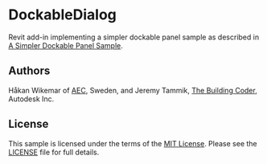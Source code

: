 # DockableDialog

Revit add-in implementing a simpler dockable panel sample as described in
[A Simpler Dockable Panel Sample](http://thebuildingcoder.typepad.com/blog/2013/05/a-simpler-dockable-panel-sample.html).


## Authors

Håkan Wikemar of [AEC](http://www.aec.se), Sweden, and Jeremy Tammik, [The Building Coder](http://thebuildingcoder.typepad.com), Autodesk Inc.


## License

This sample is licensed under the terms of the [MIT License](http://opensource.org/licenses/MIT). Please see the [LICENSE](LICENSE) file for full details.
